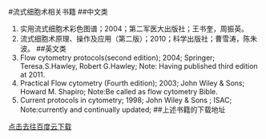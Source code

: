 #流式细胞术相关书籍
##中文类
1. 实用流式细胞术彩色图谱；2004；第二军医大出版社；王书奎，周振英。
2. 流式细胞术原理、操作及应用（第二版）；2010；科学出版社；曹雪涛，陈朱波。
##英文类
1. Flow cytometry protocols(second edition); 2004; Springer; Teresa.S.Hawley, Robert G.Hawley; Note: Having published third edition at 2011.
2. Practical Flow cytometry (Fourth edition); 2003; John Wiley & Sons; Howard M. Shapiro; Note:Be called as flow cytometry Bible.
3. Current protocols in cytometry; 1998; John Wiley & Sons ; ISAC; Note:currently and continually updated;
##上述书籍的下载地址

[点击去往百度云下载](http://pan.baidu.com/s/1c1JjNmo)
